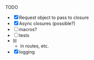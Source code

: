 TODO
- [x] Request object to pass to closure
- [x] Async closures (possible?)
- [ ] macros?
- [ ] tests
- [x] * in routes, etc.
- [x] logging
